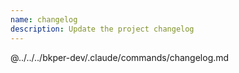 ```yaml
---
name: changelog
description: Update the project changelog
---
```


@../../../bkper-dev/.claude/commands/changelog.md